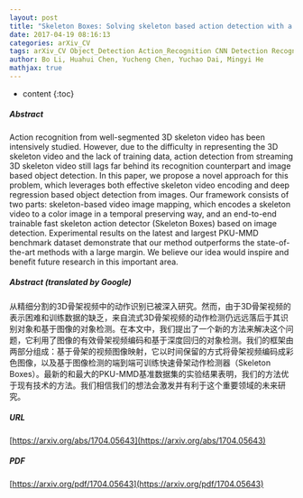 ```yaml
---
layout: post
title: "Skeleton Boxes: Solving skeleton based action detection with a single deep convolutional neural network"
date: 2017-04-19 08:16:13
categories: arXiv_CV
tags: arXiv_CV Object_Detection Action_Recognition CNN Detection Recognition
author: Bo Li, Huahui Chen, Yucheng Chen, Yuchao Dai, Mingyi He
mathjax: true
---
```


* content
{:toc}

##### Abstract
Action recognition from well-segmented 3D skeleton video has been intensively studied. However, due to the difficulty in representing the 3D skeleton video and the lack of training data, action detection from streaming 3D skeleton video still lags far behind its recognition counterpart and image based object detection. In this paper, we propose a novel approach for this problem, which leverages both effective skeleton video encoding and deep regression based object detection from images. Our framework consists of two parts: skeleton-based video image mapping, which encodes a skeleton video to a color image in a temporal preserving way, and an end-to-end trainable fast skeleton action detector (Skeleton Boxes) based on image detection. Experimental results on the latest and largest PKU-MMD benchmark dataset demonstrate that our method outperforms the state-of-the-art methods with a large margin. We believe our idea would inspire and benefit future research in this important area.

##### Abstract (translated by Google)
从精细分割的3D骨架视频中的动作识别已被深入研究。然而，由于3D骨架视频的表示困难和训练数据的缺乏，来自流式3D骨架视频的动作检测仍远远落后于其识别对象和基于图像的对象检测。在本文中，我们提出了一个新的方法来解决这个问题，它利用了图像的有效骨架视频编码和基于深度回归的对象检测。我们的框架由两部分组成：基于骨架的视频图像映射，它以时间保留的方式将骨架视频编码成彩色图像，以及基于图像检测的端到端可训练快速骨架动作检测器（Skeleton Boxes）。最新的和最大的PKU-MMD基准数据集的实验结果表明，我们的方法优于现有技术的方法。我们相信我们的想法会激发并有利于这个重要领域的未来研究。

##### URL
[https://arxiv.org/abs/1704.05643](https://arxiv.org/abs/1704.05643)

##### PDF
[https://arxiv.org/pdf/1704.05643](https://arxiv.org/pdf/1704.05643)

